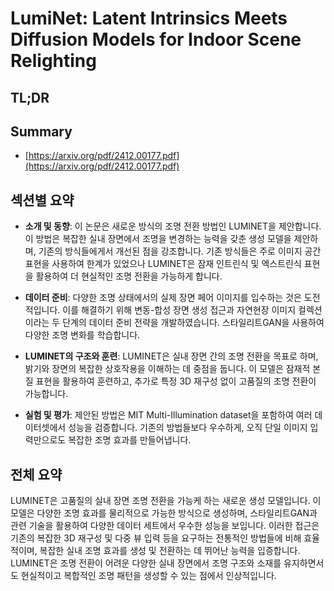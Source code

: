 # LumiNet: Latent Intrinsics Meets Diffusion Models for Indoor Scene Relighting
## TL;DR
## Summary
- [https://arxiv.org/pdf/2412.00177.pdf](https://arxiv.org/pdf/2412.00177.pdf)

## 섹션별 요약

- **소개 및 동향**: 이 논문은 새로운 방식의 조명 전환 방법인 LUMINET을 제안합니다. 이 방법은 복잡한 실내 장면에서 조명을 변경하는 능력을 갖춘 생성 모델을 제안하며, 기존의 방식들에게서 개선된 점을 강조합니다. 기존 방식들은 주로 이미지 공간 표현을 사용하여 한계가 있었으나 LUMINET은 잠재 인트린식 및 엑스트린식 표현을 활용하여 더 현실적인 조명 전환을 가능하게 합니다.

- **데이터 준비**: 다양한 조명 상태에서의 실제 장면 페어 이미지를 입수하는 것은 도전적입니다. 이를 해결하기 위해 변동-합성 장면 생성 접근과 자연현장 이미지 컬렉션이라는 두 단계의 데이터 준비 전략을 개발하였습니다. 스타일리트GAN을 사용하여 다양한 조명 변화를 학습합니다.

- **LUMINET의 구조와 훈련**: LUMINET은 실내 장면 간의 조명 전환을 목표로 하며, 밝기와 장면의 복잡한 상호작용을 이해하는 데 중점을 둡니다. 이 모델은 잠재적 본질 표현을 활용하여 훈련하고, 추가로 특정 3D 재구성 없이 고품질의 조명 전환이 가능합니다.

- **실험 및 평가**: 제안된 방법은 MIT Multi-Illumination dataset을 포함하여 여러 데이터셋에서 성능을 검증합니다. 기존의 방법들보다 우수하게, 오직 단일 이미지 입력만으로도 복잡한 조명 효과를 만들어냅니다.

## 전체 요약

LUMINET은 고품질의 실내 장면 조명 전환을 가능케 하는 새로운 생성 모델입니다. 이 모델은 다양한 조명 효과를 물리적으로 가능한 방식으로 생성하며, 스타일리트GAN과 관련 기술을 활용하여 다양한 데이터 세트에서 우수한 성능을 보입니다. 이러한 접근은 기존의 복잡한 3D 재구성 및 다중 뷰 입력 등을 요구하는 전통적인 방법들에 비해 효율적이며, 복잡한 실내 조명 효과를 생성 및 전환하는 데 뛰어난 능력을 입증합니다. LUMINET은 조명 전환이 어려운 다양한 실내 장면에서 조명 구조와 소재를 유지하면서도 현실적이고 복합적인 조명 패턴을 생성할 수 있는 점에서 인상적입니다.